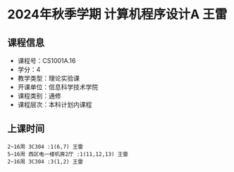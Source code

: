 # 2024年秋季学期 计算机程序设计A 王雷






## 课程信息

- 课程号：CS1001A.16
- 学分：4
- 教学类型：理论实验课
- 开课单位：信息科学技术学院
- 课程类别：通修
- 课程层次：本科计划内课程

## 上课时间

```
2~16周 3C304 :1(6,7) 王雷
5~16周 西区电一楼机房2厅 :1(11,12,13) 王雷
2~16周 3C304 :3(1,2) 王雷
```

